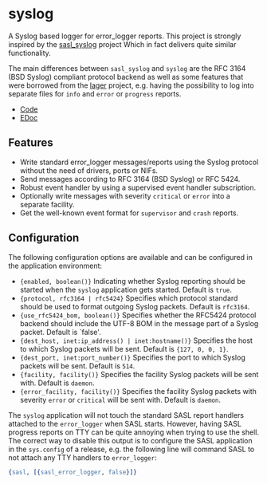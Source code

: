 syslog
======

A Syslog based logger for error_logger reports. This project is strongly
inspired by the [sasl_syslog](http://github.com/travelping/sasl_syslog) project
Which in fact delivers quite similar functionality.

The main differences between `sasl_syslog` and `syslog` are the RFC 3164
(BSD Syslog) compliant protocol backend as well as some features that were
borrowed from the [lager](http://github.com/basho/lager) project, e.g. having
the possibility to log into separate files for `info` and `error` or `progress`
reports.

* [Code](http://github.com/schlagert/syslog)
* [EDoc](http://schlagert.github.com/syslog)

Features
--------

* Write standard error_logger messages/reports using the Syslog protocol without
  the need of drivers, ports or NIFs.
* Send messages according to RFC 3164 (BSD Syslog) or RFC 5424.
* Robust event handler by using a supervised event handler subscription.
* Optionally write messages with severity `critical` or `error` into a separate
  facility.
* Get the well-known event format for `supervisor` and `crash` reports.

Configuration
-------------

The following configuration options are available and can be configured in the
application environment:

* `{enabled, boolean()}`
  Indicating whether Syslog reporting should be started when the `syslog`
  application gets started. Default is `true`.
* `{protocol, rfc3164 | rfc5424}`
  Specifies which protocol standard should be used to format outgoing Syslog
  packets. Default is `rfc3164`.
* `{use_rfc5424_bom, boolean()}`
  Specifies whether the RFC5424 protocol backend should include the UTF-8 BOM in
  the message part of a Syslog packet. Default is `false'.
* `{dest_host, inet:ip_address() | inet:hostname()}`
  Specifies the host to which Syslog packets will be sent. Default is
  `{127, 0, 0, 1}`.
* `{dest_port, inet:port_number()}`
  Specifies the port to which Syslog packets will be sent. Default is `514`.
* `{facility, facility()}`
  Specifies the facility Syslog packets will be sent with. Default is `daemon`.
* `{error_facility, facility()}`
  Specifies the facility Syslog packets with severity `error` or `critical` will
  be sent with. Default is `daemon`.

The `syslog` application will not touch the standard SASL report handlers
attached to the `error_logger` when SASL starts. However, having SASL progress
reports on TTY can be quite annoying when trying to use the shell. The correct
way to disable this output is to configure the SASL application in the
`sys.config` of a release, e.g. the following line will command SASL to not
attach any TTY handlers to `error_logger`:
```erlang
{sasl, [{sasl_error_logger, false}]}
```
